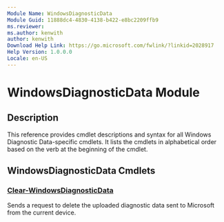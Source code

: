 ```yaml
---
Module Name: WindowsDiagnosticData
Module Guid: 11888dc4-4830-4138-b422-e8bc2209ffb9
ms.reviewer:
ms.author: kenwith
author: kenwith
Download Help Link: https://go.microsoft.com/fwlink/?linkid=2028917
Help Version: 1.0.0.0
Locale: en-US
---
```


# WindowsDiagnosticData Module
## Description
This reference provides cmdlet descriptions and syntax for all Windows Diagnostic Data-specific cmdlets. It lists the cmdlets in alphabetical order based on the verb at the beginning of the cmdlet.

## WindowsDiagnosticData Cmdlets
### [Clear-WindowsDiagnosticData](Clear-WindowsDiagnosticData.md)
Sends a request to delete the uploaded diagnostic data sent to Microsoft from the current device.
